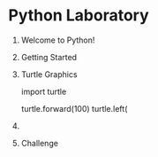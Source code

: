 Python Laboratory
=================

1. Welcome to Python!

2. Getting Started

3. Turtle Graphics

    import turtle
    
    turtle.forward(100)
    turtle.left(

4. 

5. Challenge


